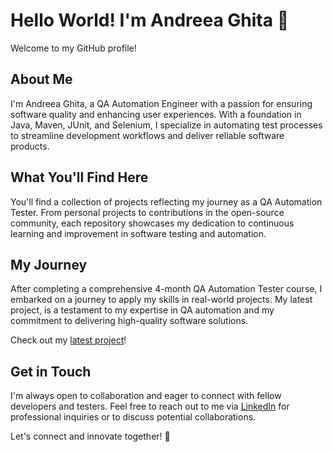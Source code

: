 # Hello World! I'm Andreea Ghita 🌟

Welcome to my GitHub profile!

## About Me

I'm Andreea Ghita, a QA Automation Engineer with a passion for ensuring software quality and enhancing user experiences. With a foundation in Java, Maven, JUnit, and Selenium, I specialize in automating test processes to streamline development workflows and deliver reliable software products.

## What You'll Find Here

You'll find a collection of projects reflecting my journey as a QA Automation Tester. From personal projects to contributions in the open-source community, each repository showcases my dedication to continuous learning and improvement in software testing and automation.

## My Journey

After completing a comprehensive 4-month QA Automation Tester course, I embarked on a journey to apply my skills in real-world projects. My latest project, is a testament to my expertise in QA automation and my commitment to delivering high-quality software solutions.

Check out my [latest project](https://github.com/AndreeaGhita11/java-selenium-final-project)!

## Get in Touch

I'm always open to collaboration and eager to connect with fellow developers and testers. Feel free to reach out to me via [LinkedIn](https://www.linkedin.com/in/andreea-ghita-475404236/) for professional inquiries or to discuss potential collaborations.

Let's connect and innovate together! 🚀
